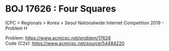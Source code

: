 # BOJ 17626 : Four Squares  
ICPC > Regionals > Korea > Seoul Nationalwide Internet Competition 2019 - Problem H  
  
Problem: https://www.acmicpc.net/problem/17626  
Code (C2x): https://www.acmicpc.net/source/54484220  
